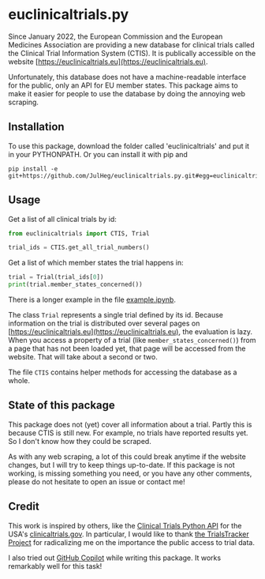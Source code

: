 # euclinicaltrials.py

Since January 2022, the European Commission and the European Medicines Association are providing a new database for clinical trials called the Clinical Trial Information System (CTIS). It is publically accessible on the website [https://euclinicaltrials.eu](https://euclinicaltrials.eu).

Unfortunately, this database does not have a machine-readable interface for the public, only an API for EU member states. This package aims to make it easier for people to use the database by doing the annoying web scraping.

## Installation

To use this package, download the folder called 'euclinicaltrials' and put it in your PYTHONPATH. Or you can install it with pip and 
```
pip install -e git+https://github.com/JulHeg/euclinicaltrials.py.git#egg=euclinicaltrials
```

## Usage

Get a list of all clinical trials by id:

```python
from euclinicaltrials import CTIS, Trial

trial_ids = CTIS.get_all_trial_numbers()
```

Get a list of which member states the trial happens in:

```python
trial = Trial(trial_ids[0])
print(trial.member_states_concerned())
```

There is a longer example in the file [example.ipynb](example.ipynb).

The class `Trial` represents a single trial defined by its id. Because information on the trial is distributed over several pages on [https://euclinicaltrials.eu](https://euclinicaltrials.eu), the evaluation is lazy. When you access a property of a trial (like `member_states_concerned()`) from a page that has not been loaded yet, that page will be accessed from the website. That will take about a second or two.

The file `CTIS` contains helper methods for accessing the database as a whole.

## State of this package

This package does not (yet) cover all information about a trial. Partly this is because CTIS is still new. For example, no trials have reported results yet. So I don't know how they could be scraped.

As with any web scraping, a lot of this could break anytime if the website changes, but I will try to keep things up-to-date. If this package is not working, is missing something you need, or you have any other comments, please do not hesitate to open an issue or contact me!

## Credit
This work is inspired by others, like the [Clinical Trials Python API](https://github.com/codeforamerica/clinical_trials_python) for the USA's [clinicaltrials.gov](https://clinicaltrials.gov/). In particular, I would like to thank [the TrialsTracker Project](https://www.trialstracker.net/) for radicalizing me on the importance the public access to trial data.

I also tried out [GitHub Copilot](https://github.com/features/copilot) while writing this package. It works remarkably well for this task!